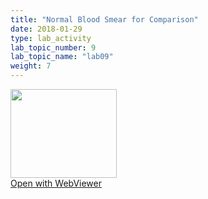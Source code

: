 ```yaml
---
title: "Normal Blood Smear for Comparison"
date: 2018-01-29
type: lab_activity
lab_topic_number: 9
lab_topic_name: "lab09"
weight: 7
---
```

<div class="entrybody">
<div class="thumbnail"><a href="http://virtualslides.cumc.columbia.edu/Heme%20Path%2007.svs/view.apml?" target="_blank"><img alt="" src="http://pathologylab.ccnmtl.columbia.edu/assets/images/slide_hemepath7.jpg" width="170" height="142" class="mt-image-left"></a><br><a href="http://virtualslides.cumc.columbia.edu/Heme%20Path%2007.svs/view.apml?" target="_blank">Open with WebViewer</a></div>

<p><br clear="all"></p>
						
</div>
